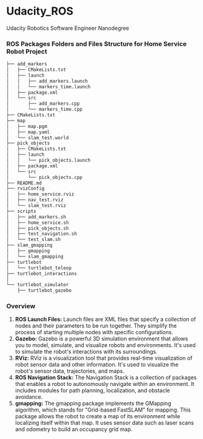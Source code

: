 # Udacity_ROS
Udacity Robotics Software Engineer Nanodegree


### ROS Packages Folders and Files Structure for Home Service Robot Project 
```sh
├── add_markers
│   ├── CMakeLists.txt
│   ├── launch
│   │   ├── add_markers.launch
│   │   └── markers_time.launch
│   ├── package.xml
│   └── src
│       ├── add_markers.cpp
│       └── markers_time.cpp
├── CMakeLists.txt
├── map
│   ├── map.pgm
│   ├── map.yaml
│   └── slam_test.world
├── pick_objects
│   ├── CMakeLists.txt
│   ├── launch
│   │   └── pick_objects.launch
│   ├── package.xml
│   └── src
│       └── pick_objects.cpp
├── README.md
├── rvizConfig
│   ├── home_service.rviz
│   ├── nav_test.rviz
│   └── slam_test.rviz
├── scripts
│   ├── add_markers.sh
│   ├── home_service.sh
│   ├── pick_objects.sh
│   ├── test_navigation.sh
│   └── test_slam.sh
├── slam_gmapping
│   ├── gmapping
│   └── slam_gmapping
├── turtlebot
│   └── turtlebot_teleop
├── turtlebot_interactions
│
└── turtlebot_simulator
    ├── turtlebot_gazebo

```
### Overview  

1. **ROS Launch Files:** Launch files are XML files that specify a collection of nodes and their parameters to be run together. They simplify the process of starting multiple nodes with specific configurations.
2. **Gazebo:** Gazebo is a powerful 3D simulation environment that allows you to model, simulate, and visualize robots and environments. It's used to simulate the robot's interactions with its surroundings.
3. **RViz:** RViz is a visualization tool that provides real-time visualization of robot sensor data and other information. It's used to visualize the robot's sensor data, trajectories, and maps.
4. **ROS Navigation Stack:** The Navigation Stack is a collection of packages that enables a robot to autonomously navigate within an environment. It includes modules for path planning, localization, and obstacle avoidance.
5. **gmapping:** The gmapping package implements the GMapping algorithm, which stands for "Grid-based FastSLAM" for mapping. This package allows the robot to create a map of its environment while localizing itself within that map. It uses sensor data such as laser scans and odometry to build an occupancy grid map.
